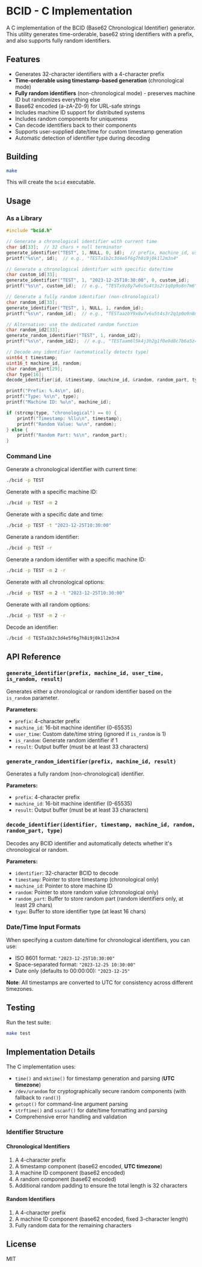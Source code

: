 # BCID - C Implementation

A C implementation of the BCID (Base62 Chronological Identifier) generator. This utility generates time-orderable, base62 string identifiers with a prefix, and also supports fully random identifiers.

## Features

- Generates 32-character identifiers with a 4-character prefix
- **Time-orderable using timestamp-based generation** (chronological mode)
- **Fully random identifiers** (non-chronological mode) - preserves machine ID but randomizes everything else
- Base62 encoded (a-zA-Z0-9) for URL-safe strings
- Includes machine ID support for distributed systems
- Includes random components for uniqueness
- Can decode identifiers back to their components
- Supports user-supplied date/time for custom timestamp generation
- Automatic detection of identifier type during decoding

## Building

```bash
make
```

This will create the `bcid` executable.

## Usage

### As a Library

```c
#include "bcid.h"

// Generate a chronological identifier with current time
char id[33];  // 32 chars + null terminator
generate_identifier("TEST", 1, NULL, 0, id);  // prefix, machine_id, user_time, is_random, output buffer
printf("%s\n", id);  // e.g., "TESTa1b2c3d4e5f6g7h8i9j0k1l2m3n4"

// Generate a chronological identifier with specific date/time
char custom_id[33];
generate_identifier("TEST", 1, "2023-12-25T10:30:00", 0, custom_id);
printf("%s\n", custom_id);  // e.g., "TESTx9z8y7w6v5u4t3s2r1q0p9o8n7m6"

// Generate a fully random identifier (non-chronological)
char random_id[33];
generate_identifier("TEST", 1, NULL, 1, random_id);
printf("%s\n", random_id);  // e.g., "TESTaazbY9x8w7v6u5t4s3r2q1p0o9n8m7l6"

// Alternative: use the dedicated random function
char random_id2[33];
generate_random_identifier("TEST", 1, random_id2);
printf("%s\n", random_id2);  // e.g., "TESTaam6l5k4j3h2g1f0e9d8c7b6a5z4y3"

// Decode any identifier (automatically detects type)
uint64_t timestamp;
uint16_t machine_id, random;
char random_part[29];
char type[16];
decode_identifier(id, &timestamp, &machine_id, &random, random_part, type);

printf("Prefix: %.4s\n", id);
printf("Type: %s\n", type);
printf("Machine ID: %u\n", machine_id);

if (strcmp(type, "chronological") == 0) {
    printf("Timestamp: %llu\n", timestamp);
    printf("Random Value: %u\n", random);
} else {
    printf("Random Part: %s\n", random_part);
}
```

### Command Line

Generate a chronological identifier with current time:
```bash
./bcid -p TEST
```

Generate with a specific machine ID:
```bash
./bcid -p TEST -m 2
```

Generate with a specific date and time:
```bash
./bcid -p TEST -t "2023-12-25T10:30:00"
```

Generate a random identifier:
```bash
./bcid -p TEST -r
```

Generate a random identifier with a specific machine ID:
```bash
./bcid -p TEST -m 2 -r
```

Generate with all chronological options:
```bash
./bcid -p TEST -m 2 -t "2023-12-25T10:30:00"
```

Generate with all random options:
```bash
./bcid -p TEST -m 2 -r
```

Decode an identifier:
```bash
./bcid -d TESTa1b2c3d4e5f6g7h8i9j0k1l2m3n4
```

## API Reference

### `generate_identifier(prefix, machine_id, user_time, is_random, result)`

Generates either a chronological or random identifier based on the `is_random` parameter.

**Parameters:**
- `prefix`: 4-character prefix
- `machine_id`: 16-bit machine identifier (0-65535)
- `user_time`: Custom date/time string (ignored if `is_random` is 1)
- `is_random`: Generate random identifier if 1
- `result`: Output buffer (must be at least 33 characters)

### `generate_random_identifier(prefix, machine_id, result)`

Generates a fully random (non-chronological) identifier.

**Parameters:**
- `prefix`: 4-character prefix
- `machine_id`: 16-bit machine identifier (0-65535)
- `result`: Output buffer (must be at least 33 characters)

### `decode_identifier(identifier, timestamp, machine_id, random, random_part, type)`

Decodes any BCID identifier and automatically detects whether it's chronological or random.

**Parameters:**
- `identifier`: 32-character BCID to decode
- `timestamp`: Pointer to store timestamp (chronological only)
- `machine_id`: Pointer to store machine ID
- `random`: Pointer to store random value (chronological only)
- `random_part`: Buffer to store random part (random identifiers only, at least 29 chars)
- `type`: Buffer to store identifier type (at least 16 chars)

### Date/Time Input Formats

When specifying a custom date/time for chronological identifiers, you can use:
- ISO 8601 format: `"2023-12-25T10:30:00"`
- Space-separated format: `"2023-12-25 10:30:00"`
- Date only (defaults to 00:00:00): `"2023-12-25"`

**Note**: All timestamps are converted to UTC for consistency across different timezones.

## Testing

Run the test suite:
```bash
make test
```

## Implementation Details

The C implementation uses:
- `time()` and `mktime()` for timestamp generation and parsing (**UTC timezone**)
- `/dev/urandom` for cryptographically secure random components (with fallback to `rand()`)
- `getopt()` for command-line argument parsing
- `strftime()` and `sscanf()` for date/time formatting and parsing
- Comprehensive error handling and validation

### Identifier Structure

#### Chronological Identifiers
1. A 4-character prefix
2. A timestamp component (base62 encoded, **UTC timezone**)
3. A machine ID component (base62 encoded)
4. A random component (base62 encoded)
5. Additional random padding to ensure the total length is 32 characters

#### Random Identifiers
1. A 4-character prefix
2. A machine ID component (base62 encoded, fixed 3-character length)
3. Fully random data for the remaining characters

## License

MIT 